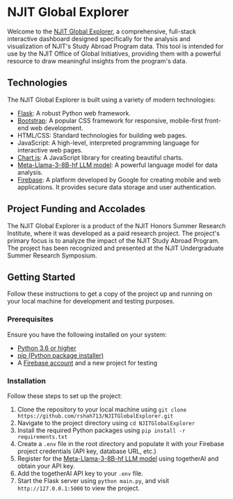 # NJIT Global Explorer
Welcome to the [NJIT Global Explorer](https://github.com/rshah713/NJITGlobalExplorer), a comprehensive, full-stack interactive dashboard designed specifically for the analysis and visualization of NJIT's Study Abroad Program data. This tool is intended for use by the NJIT Office of Global Initiatives, providing them with a powerful resource to draw meaningful insights from the program's data.

## Technologies
The NJIT Global Explorer is built using a variety of modern technologies:
- [Flask](https://flask.palletsprojects.com/): A robust Python web framework.
- [Bootstrap](https://getbootstrap.com/): A popular CSS framework for responsive, mobile-first front-end web development.
- HTML/CSS: Standard technologies for building web pages.
- JavaScript: A high-level, interpreted programming language for interactive web pages.
- [Chart.js](https://www.chartjs.org/): A JavaScript library for creating beautiful charts.
- [Meta-Llama-3-8B-hf LLM model](https://huggingface.co/Undi95/Meta-Llama-3-8B-hf): A powerful language model for data analysis.
- [Firebase](https://firebase.google.com/): A platform developed by Google for creating mobile and web applications. It provides secure data storage and user authentication.

## Project Funding and Accolades
The NJIT Global Explorer is a product of the NJIT Honors Summer Research Institute, where it was developed as a paid research project. The project's primary focus is to analyze the impact of the NJIT Study Abroad Program. The project has been recognized and presented at the NJIT Undergraduate Summer Research Symposium.

## Getting Started
Follow these instructions to get a copy of the project up and running on your local machine for development and testing purposes.

### Prerequisites
Ensure you have the following installed on your system:
- [Python 3.6 or higher](https://www.python.org/downloads/)
- [pip (Python package installer)](https://pip.pypa.io/en/stable/installation/)
- A [Firebase account](https://firebase.google.com/) and a new project for testing

### Installation
Follow these steps to set up the project:
1. Clone the repository to your local machine using `git clone https://github.com/rshah713/NJITGlobalExplorer.git`
2. Navigate to the project directory using `cd NJITGlobalExplorer`
3. Install the required Python packages using `pip install -r requirements.txt`
4. Create a `.env` file in the root directory and populate it with your Firebase project credentials (API key, database URL, etc.)
5. Register for the [Meta-Llama-3-8B-hf LLM model](https://huggingface.co/Undi95/Meta-Llama-3-8B-hf) using togetherAI and obtain your API key.
6. Add the togetherAI API key to your `.env` file.
7. Start the Flask server using `python main.py`, and visit `http://127.0.0.1:5000` to view the project.
